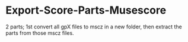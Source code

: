 # Export-Score-Parts-Musescore
2 parts; 1st convert all gpX files to mscz in a new folder, then extract the parts from those mscz files.

